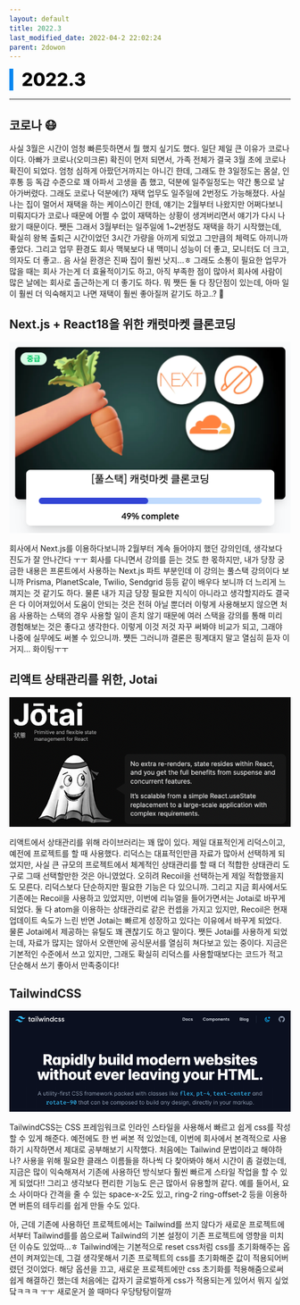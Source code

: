 ```yaml
---
layout: default
title: 2022.3
last_modified_date: 2022-04-2 22:02:24
parent: 2dowon
---
```


<div style="font-size:32px; font-weight: 800; border-left: 7px solid #0687f0; padding-left:15px !important; color:#000000; margin-bottom:15px;">2022.3</div>

---

## 코로나 😷

사실 3월은 시간이 엄청 빠른듯하면서 뭘 했지 싶기도 했다. 일단 제일 큰 이유가 코로나이다. 아빠가 코로나(오미크론) 확진이 먼저 되면서, 가족 전체가 결국 3월 초에 코로나 확진이 되었다. 엄청 심하게 아팠던거까지는 아니긴 한데, 그래도 한 3일정도는 몸살, 인후통 등 독감 수준으로 꽤 아파서 고생을 좀 했고, 덕분에 일주일정도는 약간 통으로 날아가버렸다. 그래도 코로나 덕분에(?) 재택 업무도 일주일에 2번정도 가능해졌다. 사실 나는 집이 멀어서 재택을 하는 케이스이긴 한데, 얘기는 2월부터 나왔지만 어쩌다보니 미뤄지다가 코로나 때문에 어쩔 수 없이 재택하는 상황이 생겨버리면서 얘기가 다시 나왔기 때문이다. 쨋든 그래서 3월부터는 일주일에 1~2번정도 재택을 하기 시작했는데, 확실히 왕복 출퇴근 시간이었던 3시간 가량을 아끼게 되었고 그만큼의 체력도 아끼니까 좋았다. 그리고 업무 환경도 회사 맥북보다 내 맥미니 성능이 더 좋고, 모니터도 더 크고, 의자도 더 좋고.. 음 사실 환경은 진짜 집이 훨씬 낫지...ㅎ 그래도 소통이 필요한 업무가 많을 때는 회사 가는게 더 효율적이기도 하고, 아직 부족한 점이 많아서 회사에 사람이 많은 날에는 회사로 출근하는게 더 좋기도 하다. 뭐 쨋든 둘 다 장단점이 있는데, 아마 일이 훨씬 더 익숙해지고 나면 재택이 훨씬 좋아질꺼 같기도 하고..? 🤔

## Next.js + React18을 위한 캐럿마켓 클론코딩

[![img1](/assets/images/2dowon/202203-1.png)](https://nomadcoders.co/carrot-market)

회사에서 Next.js를 이용하다보니까 2월부터 계속 들어야지 했던 강의인데, 생각보다 진도가 잘 안나간다 ㅜㅜ 회사를 다니면서 강의를 듣는 것도 한 몫하지만, 내가 당장 궁금한 내용은 프론트에서 사용하는 Next.js 파트 부분인데 이 강의는 풀스택 강의이다 보니까 Prisma, PlanetScale, Twilio, Sendgrid 등등 같이 배우다 보니까 더 느리게 느껴지는 것 같기도 하다. 물론 내가 지금 당장 필요한 지식이 아니라고 생각할지라도 결국은 다 이어져있어서 도움이 안되는 것은 전혀 아닐 뿐더러 이렇게 사용해보지 않으면 처음 사용하는 스택의 경우 사용할 일이 흔치 않기 때문에 여러 스택을 강의를 통해 미리 경험해보는 것은 좋다고 생각한다. 이렇게 이것 저것 자꾸 써봐야 비교가 되고, 그래야 나중에 실무에도 써볼 수 있으니까. 쩃든 그러니까 결론은 핑계대지 말고 열심히 듣자 이거지... 화이팅ㅜㅜ

## 리액트 상태관리를 위한, Jotai

[![img2](/assets/images/2dowon/202203-2.png)](https://jotai.org/)

리액트에서 상태관리를 위해 라이브러리는 꽤 많이 있다. 제일 대표적인게 리덕스이고, 예전에 프로젝트를 할 때 사용했다. 리덕스는 대표적인만큼 자료가 많아서 선택하게 되었지만, 사실 큰 규모의 프로젝트에서 체계적인 상태관리를 할 때 더 적합한 상태관리 도구로 그때 선택할만한 것은 아니였었다. 오히려 Recoil을 선택하는게 제일 적합했을지도 모른다. 리덕스보다 단순하지만 필요한 기능은 다 있으니까. 그리고 지금 회사에서도 기존에는 Recoil을 사용하고 있었지만, 이번에 리뉴얼을 들어가면서는 Jotai로 바꾸게 되었다. 둘 다 atom을 이용하는 상태관리로 같은 컨셉을 가지고 있지만, Recoil은 현재 업데이트 속도가 느린 반면 Jotai는 빠르게 성장하고 있다는 이유에서 바꾸게 되었다. 물론 Jotai에서 제공하는 유틸도 꽤 괜찮기도 하고 말이다. 쨋든 Jotai를 사용하게 되었는데, 자료가 많지는 않아서 오랜만에 공식문서를 열심히 쳐다보고 있는 중이다. 지금은 기본적인 수준에서 쓰고 있지만, 그래도 확실히 리덕스를 사용할때보다는 코드가 적고 단순해서 쓰기 좋아서 만족중이다!

## TailwindCSS

[![img3](/assets/images/2dowon/202203-3.png)](https://tailwindcss.com/)

TailwindCSS는 CSS 프레임워크로 인라인 스타일을 사용해서 빠르고 쉽게 css를 작성할 수 있게 해준다. 예전에도 한 번 써본 적 있었는데, 이번에 회사에서 본격적으로 사용하기 시작하면서 제대로 공부해보기 시작했다. 처음에는 Tailwind 문법이라고 해야하나? 사용을 위해 필요한 클래스 이름들을 하나씩 다 찾아봐야 해서 시간이 좀 걸렸는데, 지금은 많이 익숙해져서 기존에 사용하던 방식보다 훨씬 빠르게 스타일 작업을 할 수 있게 되었다!! 그리고 생각보다 편리한 기능도 은근 많아서 유용할꺼 같다. 예를 들어서, 요소 사이마다 간격을 줄 수 있는 space-x-2도 있고, ring-2 ring-offset-2 등을 이용하면 버튼의 테두리를 쉽게 만들 수도 있다.

아, 근데 기존에 사용하던 프로젝트에서는 Tailwind를 쓰지 않다가 새로운 프로젝트에서부터 Tailwind를를 씀으로써 Tailwind의 기본 설정이 기존 프로젝트에 영향을 미치던 이슈도 있었따...ㅎ Tailwind에는 기본적으로 reset css처럼 css를 초기화해주는 옵션이 켜져있는데, 그걸 생각못해서 기존 프로젝트의 css를 초기화해준 값이 적용되어버렸던 것이었다. 해당 옵션을 끄고, 새로운 프로젝트에만 css 초기화를 적용해줌으로써 쉽게 해결하긴 했는데 처음에는 갑자기 글로벌하게 css가 적용되는게 있어서 뭐지 싶었닼ㅋㅋㅋ ㅜㅜ 새로운거 쓸 때마다 우당탕탕이랄까
